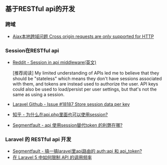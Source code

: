 ## 基于RESTful api的开发

### 跨域

- [Ajax本地跨域问题 Cross origin requests are only supported for HTTP](http://www.cnblogs.com/feiqihang/p/4386456.html)

### Session在RESTful api

- [Reddit - Session in api middleware(英文)](https://www.reddit.com/r/laravel/comments/6j74wy/session_in_api_middleware/)

    [推荐阅读]
    My limited understanding of APIs led me to believe that they should be "stateless" which means they don't have sessions associated with them, and tokens are instead used to authorize the user. API keys could also be used to load/persist per user settings, but that's not the same as using a session.

- [Laravel Github - Issue #18187 Store session data per key](https://github.com/laravel/framework/issues/18187)
- [知乎 - 为什么在api.php里面也可以使用session?](https://www.zhihu.com/question/51914191)
- [Segmentfault - api 使用session替代token 的利弊在哪?](https://segmentfault.com/q/1010000008903882?_ea=1774333)

### Laravel 的 RESTful api 开发
- [Segmentfault - 搞一搞laravel里api路由的 auth:api 和 api_token?](https://segmentfault.com/a/1190000009911009)
- [在 Laravel 5 中如何限制 API 的调用频率](https://9iphp.com/web/laravel/laravel-and-api-rate-limiting.html)
